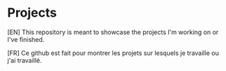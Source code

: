 # Projects

[EN] This repository is meant to showcase the projects I'm working on or I've finished.

[FR] Ce github est fait pour montrer les projets sur lesquels je travaille ou j'ai travaillé.
